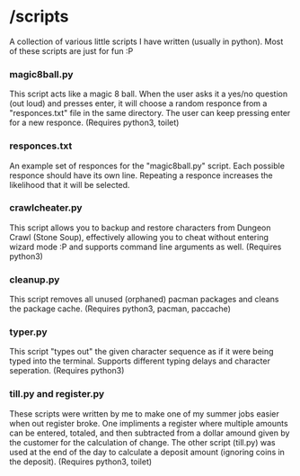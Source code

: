 # /scripts
A collection of various little scripts I have written (usually in python). Most of these scripts are just for fun :P


### magic8ball.py
This script acts like a magic 8 ball. When the user asks it a yes/no question (out loud) and presses enter, it will choose a random responce from a "responces.txt" file in the same directory. The user can keep pressing enter for a new responce. (Requires python3, toilet)

### responces.txt
An example set of responces for the "magic8ball.py" script. Each possible responce should have its own line. Repeating a responce increases the likelihood that it will be selected.

### crawlcheater.py
This script allows you to backup and restore characters from Dungeon Crawl (Stone Soup), effectively allowing you to cheat without entering wizard mode :P and supports command line arguments as well. (Requires python3)

### cleanup.py
This script removes all unused (orphaned) pacman packages and cleans the package cache. (Requires python3, pacman, paccache)

### typer.py
This script "types out" the given character sequence as if it were being typed into the terminal. Supports different typing delays and character seperation. (Requires python3)

### till.py and register.py
These scripts were written by me to make one of my summer jobs easier when out register broke. One impliments a register where multiple amounts can be entered, totaled, and then subtracted from a dollar amound given by the customer for the calculation of change. The other script (till.py) was used at the end of the day to calculate a deposit amount (ignoring coins in the deposit). (Requires python3, toilet)
